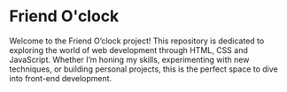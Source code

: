 # Friend O'clock
Welcome to the Friend O’clock project! This repository is dedicated to exploring the world of web development through HTML, CSS and JavaScript. Whether I’m honing my skills, experimenting with new techniques, or building personal projects, this is the perfect space to dive into front-end development.
